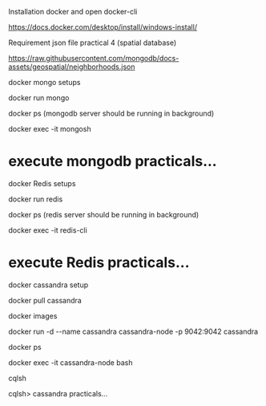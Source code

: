 Installation docker and open docker-cli


https://docs.docker.com/desktop/install/windows-install/

Requirement json file practical 4 (spatial database)


https://raw.githubusercontent.com/mongodb/docs-assets/geospatial/neighborhoods.json

docker mongo setups


docker run mongo


docker ps (mongodb server should be running in background)


docker exec -it <Hash> mongosh
  
  
# execute mongodb practicals...
  

docker Redis setups
  
docker run redis
  
  
docker ps (redis server should be running in background)
  
  
docker exec -it <hash> redis-cli
  
  
# execute Redis practicals...

docker cassandra setup
  
  
docker pull cassandra
  
  
docker images
  
  
docker run -d --name cassandra cassandra-node -p 9042:9042 cassandra
  
  
docker ps
  
  
docker exec  -it cassandra-node bash
  
cqlsh   
  
cqlsh> cassandra practicals...
